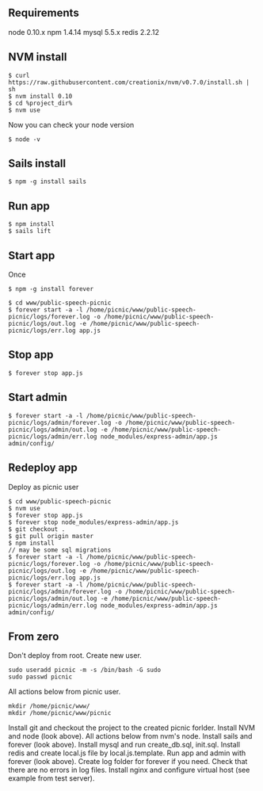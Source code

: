 Requirements
------------
node 0.10.x
npm 1.4.14
mysql 5.5.x
redis 2.2.12

NVM install
------------

```
$ curl https://raw.githubusercontent.com/creationix/nvm/v0.7.0/install.sh | sh
$ nvm install 0.10
$ cd %project_dir%
$ nvm use
```
Now you can check your node version
```
$ node -v
```

Sails install
-------------
```
$ npm -g install sails
```

Run app
-------
```
$ npm install
$ sails lift
```

Start app
----------
Once
```
$ npm -g install forever
```

```
$ cd www/public-speech-picnic
$ forever start -a -l /home/picnic/www/public-speech-picnic/logs/forever.log -o /home/picnic/www/public-speech-picnic/logs/out.log -e /home/picnic/www/public-speech-picnic/logs/err.log app.js
```

Stop app
--------

```
$ forever stop app.js
```

Start admin
------------
```
$ forever start -a -l /home/picnic/www/public-speech-picnic/logs/admin/forever.log -o /home/picnic/www/public-speech-picnic/logs/admin/out.log -e /home/picnic/www/public-speech-picnic/logs/admin/err.log node_modules/express-admin/app.js admin/config/
```

Redeploy app
------------
Deploy as picnic user
```
$ cd www/public-speech-picnic
$ nvm use
$ forever stop app.js
$ forever stop node_modules/express-admin/app.js
$ git checkout .
$ git pull origin master
$ npm install
// may be some sql migrations
$ forever start -a -l /home/picnic/www/public-speech-picnic/logs/forever.log -o /home/picnic/www/public-speech-picnic/logs/out.log -e /home/picnic/www/public-speech-picnic/logs/err.log app.js
$ forever start -a -l /home/picnic/www/public-speech-picnic/logs/admin/forever.log -o /home/picnic/www/public-speech-picnic/logs/admin/out.log -e /home/picnic/www/public-speech-picnic/logs/admin/err.log node_modules/express-admin/app.js admin/config/
```

From zero
---------
Don't deploy from root. Create new user.
```
sudo useradd picnic -m -s /bin/bash -G sudo
sudo passwd picnic
```
All actions below from picnic user.
```
mkdir /home/picnic/www/
mkdir /home/picnic/www/picnic

```
Install git and checkout the project to the created picnic forlder.
Install NVM and node (look above). All actions below from nvm's node.
Install sails and forever (look above).
Install mysql and run create_db.sql, init.sql.
Install redis and create local.js file by local.js.template.
Run app and admin with forever (look above). Create log folder for forever if you need.
Check that there are no errors in log files.
Install nginx and configure virtual host (see example from test server).